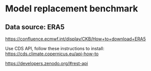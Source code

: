 # Model replacement benchmark

## Data source: ERA5

https://confluence.ecmwf.int/display/CKB/How+to+download+ERA5

Use CDS API, follow these instructions to install: https://cds.climate.copernicus.eu/api-how-to

https://developers.zenodo.org/#rest-api
